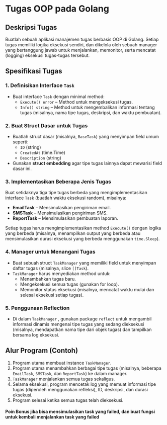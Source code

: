 # Tugas OOP pada Golang

## Deskripsi Tugas

Buatlah sebuah aplikasi manajemen tugas berbasis OOP di Golang. Setiap tugas memiliki logika eksekusi sendiri, dan dikelola oleh sebuah manager yang bertanggung jawab untuk menjalankan, memonitor, serta mencatat (logging) eksekusi tugas-tugas tersebut.

## Spesifikasi Tugas

### 1. Definisikan Interface `Task`

- Buat interface `Task` dengan minimal method:
  - `Execute() error` – Method untuk mengeksekusi tugas.
  - `Info() string` – Method untuk mengembalikan informasi tentang tugas (misalnya, nama tipe tugas, deskripsi, dan waktu pembuatan).

### 2. Buat Struct Dasar untuk Tugas

- Buatlah struct dasar (misalnya, `BaseTask`) yang menyimpan field umum seperti:
  - `ID` (string)
  - `CreatedAt` (time.Time)
  - `Description` (string)
- Gunakan **struct embedding** agar tipe tugas lainnya dapat mewarisi field dasar ini.

### 3. Implementasikan Beberapa Jenis Tugas 

Buat setidaknya tiga tipe tugas berbeda yang mengimplementasikan interface `Task` (buatlah waktu eksekusi random), misalnya:
- **EmailTask** – Mensimulasikan pengiriman email.
- **SMSTask** – Mensimulasikan pengiriman SMS.
- **ReportTask** – Mensimulasikan pembuatan laporan.

Setiap tugas harus mengimplementasikan method `Execute()` dengan logika yang berbeda (misalnya, menampilkan output yang berbeda atau mensimulasikan durasi eksekusi yang berbeda menggunakan `time.Sleep`).

### 4. Manager untuk Menangani Tugas

- Buat sebuah struct `TaskManager` yang memiliki field untuk menyimpan daftar tugas (misalnya, slice `[]Task`).
- `TaskManager` harus menyediakan method untuk:
  - Menambahkan tugas baru.
  - Mengeksekusi semua tugas (gunakan for loop).
  - Memonitor status eksekusi (misalnya, mencatat waktu mulai dan selesai eksekusi setiap tugas).

### 5. Penggunaan Reflection

- Di dalam `TaskManager` , gunakan package `reflect` untuk mengambil informasi dinamis mengenai tipe tugas yang sedang dieksekusi (misalnya, mendapatkan nama tipe dari objek tugas) dan tampilkan bersama log eksekusi.


## Alur Program (Contoh)

1. Program utama membuat instance `TaskManager`.
2. Program utama menambahkan berbagai tipe tugas (misalnya, beberapa `EmailTask`, `SMSTask`, dan `ReportTask`) ke dalam manager.
3. `TaskManager` menjalankan semua tugas sekaligus.
4. Selama eksekusi, program mencetak log yang memuat informasi tipe tugas (diperoleh menggunakan refleksi), ID, deskripsi, dan durasi eksekusi.
5. Program selesai ketika semua tugas telah dieksekusi.

#### Poin Bonus jika bisa mensimulasikan task yang failed, dan buat fungsi untuk kembali menjalankan task yang failed
